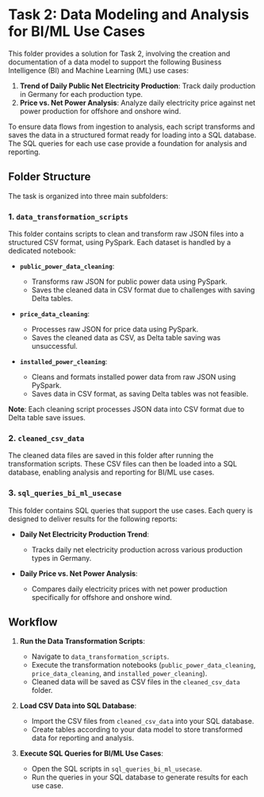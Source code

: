 # Task 2: Data Modeling and Analysis for BI/ML Use Cases

This folder provides a solution for Task 2, involving the creation and documentation of a data model to support the following Business Intelligence (BI) and Machine Learning (ML) use cases:

1. **Trend of Daily Public Net Electricity Production**: Track daily production in Germany for each production type.
2. **Price vs. Net Power Analysis**: Analyze daily electricity price against net power production for offshore and onshore wind.

To ensure data flows from ingestion to analysis, each script transforms and saves the data in a structured format ready for loading into a SQL database. The SQL queries for each use case provide a foundation for analysis and reporting.

## Folder Structure

The task is organized into three main subfolders:

### 1. `data_transformation_scripts`

This folder contains scripts to clean and transform raw JSON files into a structured CSV format, using PySpark. Each dataset is handled by a dedicated notebook:

- **`public_power_data_cleaning`**: 
  - Transforms raw JSON for public power data using PySpark.
  - Saves the cleaned data in CSV format due to challenges with saving Delta tables.

- **`price_data_cleaning`**:
  - Processes raw JSON for price data using PySpark.
  - Saves the cleaned data as CSV, as Delta table saving was unsuccessful.

- **`installed_power_cleaning`**:
  - Cleans and formats installed power data from raw JSON using PySpark.
  - Saves data in CSV format, as saving Delta tables was not feasible.

**Note**: Each cleaning script processes JSON data into CSV format due to Delta table save issues.

### 2. `cleaned_csv_data`

The cleaned data files are saved in this folder after running the transformation scripts. These CSV files can then be loaded into a SQL database, enabling analysis and reporting for BI/ML use cases.

### 3. `sql_queries_bi_ml_usecase`

This folder contains SQL queries that support the use cases. Each query is designed to deliver results for the following reports:

- **Daily Net Electricity Production Trend**:
  - Tracks daily net electricity production across various production types in Germany.

- **Daily Price vs. Net Power Analysis**:
  - Compares daily electricity prices with net power production specifically for offshore and onshore wind.

## Workflow

1. **Run the Data Transformation Scripts**:
   - Navigate to `data_transformation_scripts`.
   - Execute the transformation notebooks (`public_power_data_cleaning`, `price_data_cleaning`, and `installed_power_cleaning`).
   - Cleaned data will be saved as CSV files in the `cleaned_csv_data` folder.

2. **Load CSV Data into SQL Database**:
   - Import the CSV files from `cleaned_csv_data` into your SQL database.
   - Create tables according to your data model to store transformed data for reporting and analysis.

3. **Execute SQL Queries for BI/ML Use Cases**:
   - Open the SQL scripts in `sql_queries_bi_ml_usecase`.
   - Run the queries in your SQL database to generate results for each use case.
